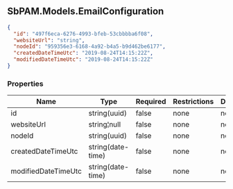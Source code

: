 
<h2 id="tocS_SbPAM.Models.EmailConfiguration">SbPAM.Models.EmailConfiguration</h2>

<a id="schemasbpam.models.emailconfiguration"></a>
<a id="schema_SbPAM.Models.EmailConfiguration"></a>
<a id="tocSsbpam.models.emailconfiguration"></a>
<a id="tocssbpam.models.emailconfiguration"></a>

```json
{
  "id": "497f6eca-6276-4993-bfeb-53cbbbba6f08",
  "websiteUrl": "string",
  "nodeId": "959356e3-6168-4a92-b4a5-b9d462be6177",
  "createdDateTimeUtc": "2019-08-24T14:15:22Z",
  "modifiedDateTimeUtc": "2019-08-24T14:15:22Z"
}

```

### Properties

|Name|Type|Required|Restrictions|Description|
|---|---|---|---|---|
|id|string(uuid)|false|none|none|
|websiteUrl|string¦null|false|none|none|
|nodeId|string(uuid)|false|none|none|
|createdDateTimeUtc|string(date-time)|false|none|none|
|modifiedDateTimeUtc|string(date-time)|false|none|none|


